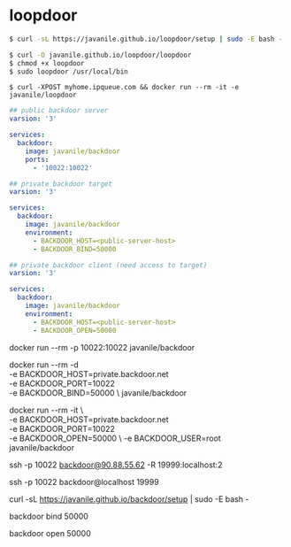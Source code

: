 # loopdoor



```bash
$ curl -sL https://javanile.github.io/loopdoor/setup | sudo -E bash -
```

```bash
$ curl -O javanile.github.io/loopdoor/loopdoor
$ chmod +x loopdoor
$ sudo loopdoor /usr/local/bin
```



```
$ curl -XPOST myhome.ipqueue.com && docker run --rm -it -e javanile/loopdoor
```



```yaml
## public backdoor server
varsion: '3'

services:
  backdoor:
    image: javanile/backdoor
    ports:    
      - '10022:10022'
```

```yaml
## private backdoor target
varsion: '3'

services:
  backdoor:
    image: javanile/backdoor
    environment:
      - BACKDOOR_HOST=<public-server-host>
      - BACKDOOR_BIND=50000
```

```yaml
## private backdoor client (need access to target)
varsion: '3'

services:
  backdoor:
    image: javanile/backdoor
    environment:
      - BACKDOOR_HOST=<public-server-host>
      - BACKDOOR_OPEN=50000
```

docker run --rm -p 10022:10022 javanile/backdoor






docker run --rm -d \
    -e BACKDOOR_HOST=private.backdoor.net \
    -e BACKDOOR_PORT=10022 \
    -e BACKDOOR_BIND=50000 \ 
    javanile/backdoor

docker run --rm -it \      
    -e BACKDOOR_HOST=private.backdoor.net \
    -e BACKDOOR_PORT=10022 \
    -e BACKDOOR_OPEN=50000 \ 
    -e BACKDOOR_USER=root \
    javanile/backdoor

ssh -p 10022 backdoor@90.88.55.62 -R 19999:localhost:2

ssh -p 10022 backdoor@localhost 19999

curl -sL https://javanile.github.io/backdoor/setup | sudo -E bash -



backdoor bind 50000

backdoor open 50000

